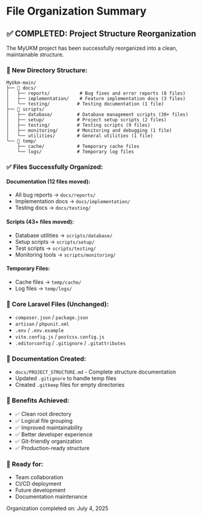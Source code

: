 # File Organization Summary

## ✅ COMPLETED: Project Structure Reorganization

The MyUKM project has been successfully reorganized into a clean, maintainable structure.

### 📁 New Directory Structure:

```
MyUkm-main/
├── 📂 docs/
│   ├── reports/           # Bug fixes and error reports (8 files)
│   ├── implementation/    # Feature implementation docs (3 files)
│   └── testing/          # Testing documentation (1 file)
├── 📂 scripts/
│   ├── database/         # Database management scripts (30+ files)
│   ├── setup/            # Project setup scripts (2 files)
│   ├── testing/          # Testing scripts (9 files)
│   ├── monitoring/       # Monitoring and debugging (1 file)
│   └── utilities/        # General utilities (1 file)
└── 📂 temp/
    ├── cache/            # Temporary cache files
    └── logs/             # Temporary log files
```

### ✅ Files Successfully Organized:

#### Documentation (12 files moved):
- All bug reports → `docs/reports/`
- Implementation docs → `docs/implementation/`
- Testing docs → `docs/testing/`

#### Scripts (43+ files moved):
- Database utilities → `scripts/database/`
- Setup scripts → `scripts/setup/`
- Test scripts → `scripts/testing/`
- Monitoring tools → `scripts/monitoring/`

#### Temporary Files:
- Cache files → `temp/cache/`
- Log files → `temp/logs/`

### 🔧 Core Laravel Files (Unchanged):
- `composer.json` / `package.json`
- `artisan` / `phpunit.xml`
- `.env` / `.env.example`
- `vite.config.js` / `postcss.config.js`
- `.editorconfig` / `.gitignore` / `.gitattributes`

### 📝 Documentation Created:
- `docs/PROJECT_STRUCTURE.md` - Complete structure documentation
- Updated `.gitignore` to handle temp files
- Created `.gitkeep` files for empty directories

### 🎯 Benefits Achieved:
- ✅ Clean root directory
- ✅ Logical file grouping
- ✅ Improved maintainability
- ✅ Better developer experience
- ✅ Git-friendly organization
- ✅ Production-ready structure

### 🚀 Ready for:
- Team collaboration
- CI/CD deployment
- Future development
- Documentation maintenance

Organization completed on: July 4, 2025
